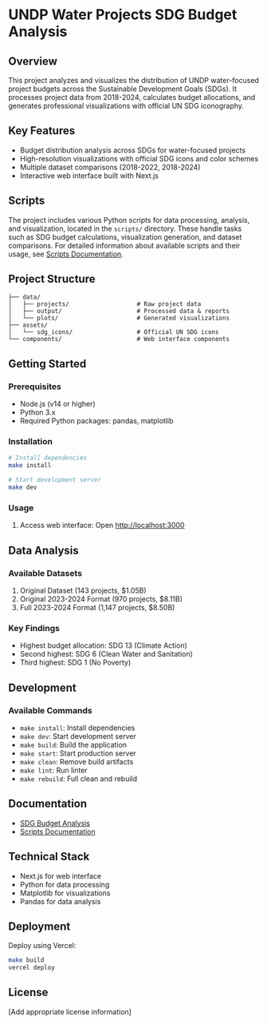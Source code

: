 # UNDP Water Projects SDG Budget Analysis

## Overview
This project analyzes and visualizes the distribution of UNDP water-focused project budgets across the Sustainable Development Goals (SDGs). It processes project data from 2018-2024, calculates budget allocations, and generates professional visualizations with official UN SDG iconography.

## Key Features
- Budget distribution analysis across SDGs for water-focused projects
- High-resolution visualizations with official SDG icons and color schemes
- Multiple dataset comparisons (2018-2022, 2018-2024)
- Interactive web interface built with Next.js

## Scripts
The project includes various Python scripts for data processing, analysis, and visualization, located in the `scripts/` directory. These handle tasks such as SDG budget calculations, visualization generation, and dataset comparisons. For detailed information about available scripts and their usage, see [Scripts Documentation](scripts/README.md).

## Project Structure
```
├── data/
│   ├── projects/                   # Raw project data
│   ├── output/                     # Processed data & reports
│   └── plots/                      # Generated visualizations
├── assets/
│   └── sdg_icons/                  # Official UN SDG icons
└── components/                     # Web interface components
```

## Getting Started

### Prerequisites
- Node.js (v14 or higher)
- Python 3.x
- Required Python packages: pandas, matplotlib

### Installation
```bash
# Install dependencies
make install

# Start development server
make dev
```

### Usage
1. Access web interface:
   Open [http://localhost:3000](http://localhost:3000)

## Data Analysis

### Available Datasets
1. Original Dataset (143 projects, $1.05B)
2. Original 2023-2024 Format (970 projects, $8.11B)
3. Full 2023-2024 Format (1,147 projects, $8.50B)

### Key Findings
- Highest budget allocation: SDG 13 (Climate Action)
- Second highest: SDG 6 (Clean Water and Sanitation)
- Third highest: SDG 1 (No Poverty)

## Development

### Available Commands
- `make install`: Install dependencies
- `make dev`: Start development server
- `make build`: Build the application
- `make start`: Start production server
- `make clean`: Remove build artifacts
- `make lint`: Run linter
- `make rebuild`: Full clean and rebuild

## Documentation
- [SDG Budget Analysis](data/projects/README.md)
- [Scripts Documentation](scripts/README.md)

## Technical Stack
- Next.js for web interface
- Python for data processing
- Matplotlib for visualizations
- Pandas for data analysis

## Deployment
Deploy using Vercel:
```bash
make build
vercel deploy
```

## License
[Add appropriate license information]
